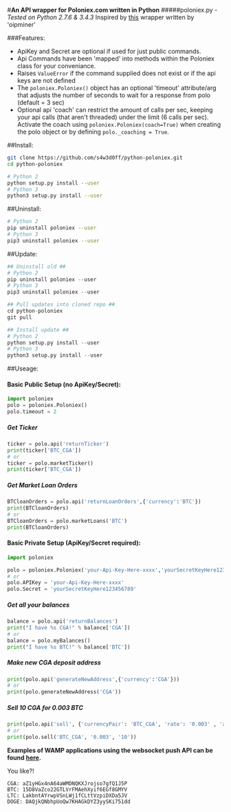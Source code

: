 #**An API wrapper for Poloniex.com written in Python**
#####poloniex.py - _Tested on Python 2.7.6 & 3.4.3_
Inspired by [this](http://pastebin.com/8fBVpjaj) wrapper written by 'oipminer'

###Features:
- ApiKey and Secret are optional if used for just public commands.
- Api Commands have been 'mapped' into methods within the Poloniex class for your conveniance.
- Raises `ValueError` if the command supplied does not exist or if the api keys are not defined
- The `poloniex.Poloniex()` object has an optional 'timeout' attribute/arg that adjusts the number of seconds to wait for a response from polo (default = 3 sec)
- Optional api 'coach' can restrict the amount of calls per sec, keeping your api calls (that aren't threaded) under the limit (6 calls per sec). Activate the coach using `poloniex.Poloniex(coach=True)` when creating the polo object or by defining `polo._coaching = True`.


##Install:
```bash
git clone https://github.com/s4w3d0ff/python-poloniex.git
cd python-poloniex

# Python 2
python setup.py install --user
# Python 3
python3 setup.py install --user
```
##Uninstall:
```bash
# Python 2
pip uninstall poloniex --user
# Python 3
pip3 uninstall poloniex --user
```
##Update:
```python
## Uninstall old ##
# Python 2
pip uninstall poloniex --user
# Python 3
pip3 uninstall poloniex --user

## Pull updates into cloned repo ##
cd python-poloniex
git pull

## Install update ##
# Python 2
python setup.py install --user
# Python 3
python3 setup.py install --user
```

##Useage:
#### **Basic Public Setup (no ApiKey/Secret):**
```python
import poloniex
polo = poloniex.Poloniex()
polo.timeout = 2
```
##### Get Ticker
```python
ticker = polo.api('returnTicker')
print(ticker['BTC_CGA'])
# or
ticker = polo.marketTicker()
print(ticker['BTC_CGA'])
```
##### Get Market Loan Orders
```python
BTCloanOrders = polo.api('returnLoanOrders',{'currency':'BTC'})
print(BTCloanOrders)
# or 
BTCloanOrders = polo.marketLoans('BTC')
print(BTCloanOrders)
```

#### **Basic Private Setup (ApiKey/Secret required):**
```python
import poloniex

polo = poloniex.Poloniex('your-Api-Key-Here-xxxx','yourSecretKeyHere123456789', timeout=1)
# or
polo.APIKey = 'your-Api-Key-Here-xxxx'
polo.Secret = 'yourSecretKeyHere123456789'
```
##### Get all your balances
```python
balance = polo.api('returnBalances')
print("I have %s CGA!" % balance['CGA'])
# or
balance = polo.myBalances()
print("I have %s BTC!" % balance['BTC'])
```
##### Make new CGA deposit address
```python
print(polo.api('generateNewAddress',{'currency':'CGA'}))
# or
print(polo.generateNewAddress('CGA'))
```
##### Sell 10 CGA for 0.003 BTC
```python
print(polo.api('sell', {'currencyPair': 'BTC_CGA', 'rate': '0.003' , 'amount': '10' }))
# or
print(polo.sell('BTC_CGA', '0.003', '10'))
```

**Examples of WAMP applications using the websocket push API can be found [here](https://github.com/s4w3d0ff/python-poloniex/tree/master/examples).**

You like?!
```
CGA: aZ1yHGx4nA64aWMDNQKXJrojso7gfQ1J5P
BTC: 15D8VaZco22GTLVrFMAehXyif6EGf8GMYV
LTC: LakbntAYrwpVSnLWj1fCLttVzpiDXDa5JV
DOGE: DAQjkQNbhpUoQw7KHAGkDYZ3yySKi751dd
```
